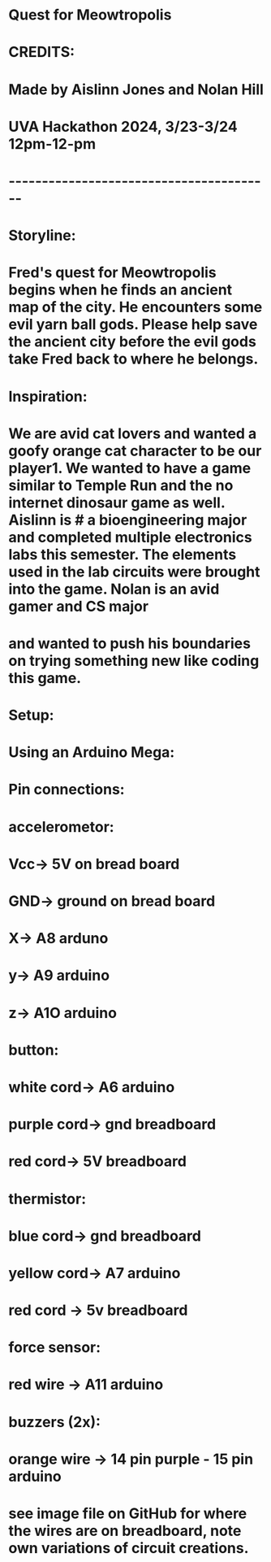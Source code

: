 # Quest for Meowtropolis
# CREDITS:
# Made by Aislinn Jones and Nolan Hill
# UVA Hackathon 2024, 3/23-3/24 12pm-12-pm
# ----------------------------------------

# Storyline:
# Fred's quest for Meowtropolis begins when he finds an ancient map of the city. He encounters some evil yarn ball gods. Please help save the ancient city before the evil gods take Fred back to where he belongs.

# Inspiration:
# We are avid cat lovers and wanted a goofy orange cat character to be our player1. We wanted to have a game similar to Temple Run and the no internet dinosaur game as well. Aislinn is # a bioengineering major and completed multiple electronics labs this semester. The elements used in the lab circuits were brought into the game. Nolan is an avid gamer and CS major 
# and wanted to push his boundaries on trying something new like coding this game.

# Setup:
# Using an Arduino Mega: 
# Pin connections: 
# accelerometor:
# Vcc-> 5V on bread board
# GND-> ground on bread board
# X-> A8 arduno
# y-> A9 arduino
# z-> A1O arduino
# button:
# white cord-> A6 arduino 
# purple cord-> gnd breadboard
# red cord-> 5V breadboard
# thermistor:
# blue cord-> gnd breadboard
# yellow cord-> A7 arduino
# red cord -> 5v breadboard 
# force sensor:
# red wire -> A11 arduino
# buzzers (2x):
# orange wire -> 14 pin purple - 15 pin arduino
# see image file on GitHub for where the wires are on breadboard, note own variations of circuit creations.


